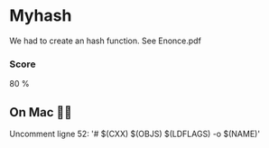# Myhash
We had to create an hash function.
See Enonce.pdf

### Score
80 %


## On Mac 🧑‍💻

Uncomment ligne 52: '# $(CXX) $(OBJS) $(LDFLAGS) -o $(NAME)'
